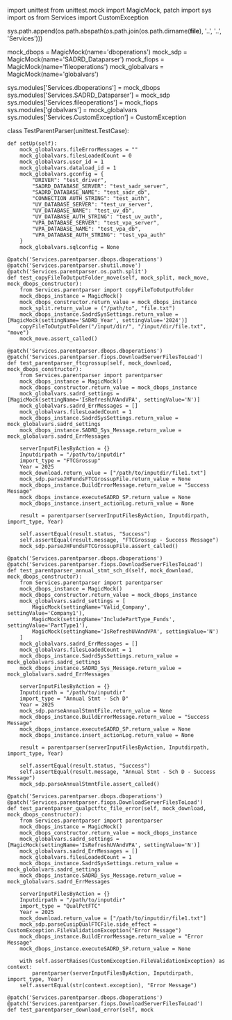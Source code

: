 import unittest
from unittest.mock import MagicMock, patch
import sys
import os
from Services import CustomException

sys.path.append(os.path.abspath(os.path.join(os.path.dirname(__file__), '..', '..', 'Services')))

mock_dbops = MagicMock(name='dboperations')
mock_sdp = MagicMock(name='SADRD_Dataparser')
mock_fiops = MagicMock(name='fileoperations')
mock_globalvars = MagicMock(name='globalvars')

sys.modules['Services.dboperations'] = mock_dbops
sys.modules['Services.SADRD_Dataparser'] = mock_sdp
sys.modules['Services.fileoperations'] = mock_fiops
sys.modules['globalvars'] = mock_globalvars
sys.modules['Services.CustomException'] = CustomException

class TestParentParser(unittest.TestCase):

    def setUp(self):
        mock_globalvars.fileErrorMessages = ""
        mock_globalvars.filesLoadedCount = 0
        mock_globalvars.user_id = 1
        mock_globalvars.dataload_id = 1
        mock_globalvars.gconfig = {
            "DRIVER": "test_driver",
            "SADRD_DATABASE_SERVER": "test_sadr_server",
            "SADRD_DATABASE_NAME": "test_sadr_db",
            "CONNECTION_AUTH_STRING": "test_auth",
            "UV_DATABASE_SERVER": "test_uv_server",
            "UV_DATABASE_NAME": "test_uv_db",
            "UV_DATABASE_AUTH_STRING": "test_uv_auth",
            "VPA_DATABASE_SERVER": "test_vpa_server",
            "VPA_DATABASE_NAME": "test_vpa_db",
            "VPA_DATABASE_AUTH_STRING": "test_vpa_auth"
        }
        mock_globalvars.sqlconfig = None

    @patch('Services.parentparser.dbops.dboperations')
    @patch('Services.parentparser.shutil.move')
    @patch('Services.parentparser.os.path.split')
    def test_copyFileToOutputFolder_move(self, mock_split, mock_move, mock_dbops_constructor):
        from Services.parentparser import copyFileToOutputFolder
        mock_dbops_instance = MagicMock()
        mock_dbops_constructor.return_value = mock_dbops_instance
        mock_split.return_value = ("/path/to", "file.txt")
        mock_dbops_instance.SadrdSysSettings.return_value = [MagicMock(settingName='SADRD_Year', settingValue='2024')]
        copyFileToOutputFolder("/input/dir/", "/input/dir/file.txt", "move")
        mock_move.assert_called()

    @patch('Services.parentparser.dbops.dboperations')
    @patch('Services.parentparser.fiops.DownloadServerFilesToLoad')
    def test_parentparser_ftcgrossup(self, mock_download, mock_dbops_constructor):
        from Services.parentparser import parentparser
        mock_dbops_instance = MagicMock()
        mock_dbops_constructor.return_value = mock_dbops_instance
        mock_globalvars.sadrd_settings = [MagicMock(settingName='IsRefreshUVAndVPA', settingValue='N')]
        mock_globalvars.sadrd_ErrMessages = []
        mock_globalvars.filesLoadedCount = 1
        mock_dbops_instance.SadrdSysSettings.return_value = mock_globalvars.sadrd_settings
        mock_dbops_instance.SADRD_Sys_Message.return_value = mock_globalvars.sadrd_ErrMessages

        serverInputFilesByAction = {}
        Inputdirpath = "/path/to/inputdir"
        import_type = "FTCGrossup"
        Year = 2025
        mock_download.return_value = ["/path/to/inputdir/file1.txt"]
        mock_sdp.parseJHFundsFTCGrossupFile.return_value = None
        mock_dbops_instance.BuildErrorMessage.return_value = "Success Message"
        mock_dbops_instance.executeSADRD_SP.return_value = None
        mock_dbops_instance.insert_actionLog.return_value = None

        result = parentparser(serverInputFilesByAction, Inputdirpath, import_type, Year)

        self.assertEqual(result.status, "Success")
        self.assertEqual(result.message, "FTCGrossup - Success Message")
        mock_sdp.parseJHFundsFTCGrossupFile.assert_called()

    @patch('Services.parentparser.dbops.dboperations')
    @patch('Services.parentparser.fiops.DownloadServerFilesToLoad')
    def test_parentparser_annual_stmt_sch_d(self, mock_download, mock_dbops_constructor):
        from Services.parentparser import parentparser
        mock_dbops_instance = MagicMock()
        mock_dbops_constructor.return_value = mock_dbops_instance
        mock_globalvars.sadrd_settings = [
            MagicMock(settingName='Valid_Company', settingValue='Company1'),
            MagicMock(settingName='IncludePartType_Funds', settingValue='PartType1'),
            MagicMock(settingName='IsRefreshUVAndVPA', settingValue='N')
        ]
        mock_globalvars.sadrd_ErrMessages = []
        mock_globalvars.filesLoadedCount = 1
        mock_dbops_instance.SadrdSysSettings.return_value = mock_globalvars.sadrd_settings
        mock_dbops_instance.SADRD_Sys_Message.return_value = mock_globalvars.sadrd_ErrMessages

        serverInputFilesByAction = {}
        Inputdirpath = "/path/to/inputdir"
        import_type = "Annual Stmt - Sch D"
        Year = 2025
        mock_sdp.parseAnnualStmntFile.return_value = None
        mock_dbops_instance.BuildErrorMessage.return_value = "Success Message"
        mock_dbops_instance.executeSADRD_SP.return_value = None
        mock_dbops_instance.insert_actionLog.return_value = None

        result = parentparser(serverInputFilesByAction, Inputdirpath, import_type, Year)

        self.assertEqual(result.status, "Success")
        self.assertEqual(result.message, "Annual Stmt - Sch D - Success Message")
        mock_sdp.parseAnnualStmntFile.assert_called()

    @patch('Services.parentparser.dbops.dboperations')
    @patch('Services.parentparser.fiops.DownloadServerFilesToLoad')
    def test_parentparser_qualpctftc_file_error(self, mock_download, mock_dbops_constructor):
        from Services.parentparser import parentparser
        mock_dbops_instance = MagicMock()
        mock_dbops_constructor.return_value = mock_dbops_instance
        mock_globalvars.sadrd_settings = [MagicMock(settingName='IsRefreshUVAndVPA', settingValue='N')]
        mock_globalvars.sadrd_ErrMessages = []
        mock_globalvars.filesLoadedCount = 1
        mock_dbops_instance.SadrdSysSettings.return_value = mock_globalvars.sadrd_settings
        mock_dbops_instance.SADRD_Sys_Message.return_value = mock_globalvars.sadrd_ErrMessages

        serverInputFilesByAction = {}
        Inputdirpath = "/path/to/inputdir"
        import_type = "QualPctFTC"
        Year = 2025
        mock_download.return_value = ["/path/to/inputdir/file1.txt"]
        mock_sdp.parseCusipQualFTCFile.side_effect = CustomException.FileValidationException("Error Message")
        mock_dbops_instance.BuildErrorMessage.return_value = "Error Message"
        mock_dbops_instance.executeSADRD_SP.return_value = None

        with self.assertRaises(CustomException.FileValidationException) as context:
            parentparser(serverInputFilesByAction, Inputdirpath, import_type, Year)
        self.assertEqual(str(context.exception), "Error Message")

    @patch('Services.parentparser.dbops.dboperations')
    @patch('Services.parentparser.fiops.DownloadServerFilesToLoad')
    def test_parentparser_download_error(self, mock

